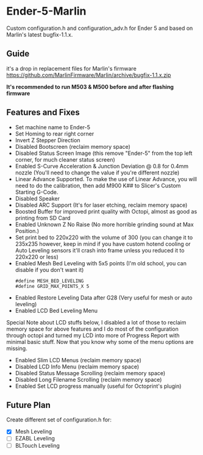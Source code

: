 # Ender-5-Marlin
Custom configuration.h and configuration_adv.h for Ender 5 and based on Marlin's latest bugfix-1.1.x.

## Guide

it's a drop in replacement files for Marlin's firmware https://github.com/MarlinFirmware/Marlin/archive/bugfix-1.1.x.zip

**It's recommended to run M503 & M500 before and after flashing firmware**

## Features and Fixes

* Set machine name to Ender-5
* Set Homing to rear right corner
* Invert Z Stepper Direction
* Disabled Bootscreen (reclaim memory space)
* Disabled Status Screen Image (this remove "Ender-5" from the top left corner, for much cleaner status screen)
* Enabled S-Curve Acceleration & Junction Deviation @ 0.8 for 0.4mm nozzle (You'll need to change the value if you're different nozzle)
* Linear Advance Supported. To make the use of Linear Advance, you will need to do the calibration, then add M900 K## to Slicer's Custom Starting G-Code.
* Disabled Speaker
* Disabled ARC Support (It's for laser etching, reclaim memory space)
* Boosted Buffer for improved print quality with Octopi, almost as good as printing from SD Card
* Enabled Unknown Z No Raise (No more horrible grinding sound at Max Position.)
* Set print bed to 220x220 with the volume of 300 (you can change it to 235x235 however, keep in mind if you have custom hotend cooling or Auto Leveling sensors it'll crash into frame unless you reduced it to 220x220 or less)
* Enabled Mesh Bed Leveling with 5x5 points (I'm old school, you can disable if you don't want it)
  ```
  #define MESH_BED_LEVELING
  #define GRID_MAX_POINTS_X 5
  ```
* Enabled Restore Leveling Data after G28 (Very useful for mesh or auto leveling)
* Enabled LCD Bed Leveling Menu

Special Note about LCD stuffs below, I disabled a lot of those to reclaim memory space for above features and I do most of the configuration through octopi and turned my LCD into more of Progress Report with minimal basic stuff. Now that you know why some of the menu options are missing.

* Enabled Slim LCD Menus (reclaim memory space)
* Disabled LCD Info Menu (reclaim memory space)
* Disabled Status Message Scrolling (reclaim memory space)
* Disabled Long Filename Scrolling (reclaim memory space)
* Enabled Set LCD progress manually (useful for Octoprint's plugin)

## Future Plan

Create different set of configuration.h for: 
- [x] Mesh Leveling
- [ ] EZABL Leveling
- [ ] BLTouch Leveling
